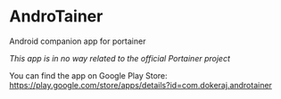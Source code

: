 # AndroTainer
Android companion app for portainer

*This app is in no way related to the official Portainer project*

You can find the app on Google Play Store: https://play.google.com/store/apps/details?id=com.dokeraj.androtainer
